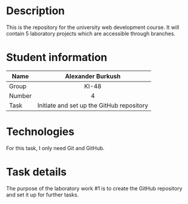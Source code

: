 # Description
This is the repository for the university web development course. It will contain 5 laboratory projects which are accessible through branches.

# Student information
|Name  |   Alexander Burkush |
| ------------- |:-------------:|
| Group     | KI-48     |
| Number      | 4    |
| Task     | Initiate and set up the GitHub repository    |

# Technologies
For this task, I only need Git and GitHub.

# Task details
The purpose of the laboratory work #1 is to create the GitHub repository and set it up for further tasks.
